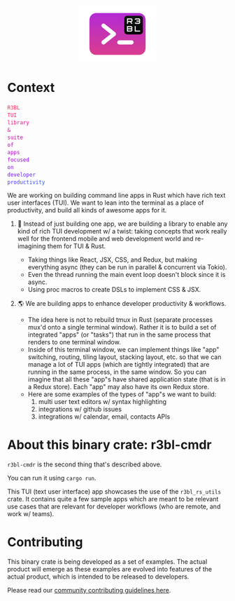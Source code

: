 <p align="center">
  <img src="r3bl-term.svg" height="128px">
</p>

# Context

<code><font color="#FD2F53">R</font><font color="#FC2C57">3</font><font color="#FB295B">B</font><font color="#FA265F">L</font><font color="#F92363">
</font><font color="#F82067">T</font><font color="#F61D6B">U</font><font color="#F51A6F">I</font><font color="#F31874">
</font><font color="#F11678">l</font><font color="#EF137C">i</font><font color="#ED1180">b</font><font color="#EB0F84">r</font><font color="#E90D89">a</font><font color="#E60B8D">r</font><font color="#E40A91">y</font><font color="#E10895">
</font><font color="#DE0799">&amp;</font><font color="#DB069E">
</font><font color="#D804A2">s</font><font color="#D503A6">u</font><font color="#D203AA">i</font><font color="#CF02AE">t</font><font color="#CB01B2">e</font><font color="#C801B6">
</font><font color="#C501B9">o</font><font color="#C101BD">f</font><font color="#BD01C1">
</font><font color="#BA01C4">a</font><font color="#B601C8">p</font><font color="#B201CB">p</font><font color="#AE02CF">s</font><font color="#AA03D2">
</font><font color="#A603D5">f</font><font color="#A204D8">o</font><font color="#9E06DB">c</font><font color="#9A07DE">u</font><font color="#9608E1">s</font><font color="#910AE3">e</font><font color="#8D0BE6">d</font><font color="#890DE8">
</font><font color="#850FEB">o</font><font color="#8111ED">n</font><font color="#7C13EF">
</font><font color="#7815F1">d</font><font color="#7418F3">e</font><font color="#701AF5">v</font><font color="#6B1DF6">e</font><font color="#6720F8">l</font><font color="#6322F9">o</font><font color="#5F25FA">p</font><font color="#5B28FB">e</font><font color="#572CFC">r</font><font color="#532FFD">
</font><font color="#4F32FD">p</font><font color="#4B36FE">r</font><font color="#4739FE">o</font><font color="#443DFE">d</font><font color="#4040FE">u</font><font color="#3C44FE">c</font><font color="#3948FE">t</font><font color="#354CFE">i</font><font color="#324FFD">v</font><font color="#2E53FD">i</font><font color="#2B57FC">t</font><font color="#285BFB">y</font></code>

We are working on building command line apps in Rust which have rich text user interfaces (TUI). We
want to lean into the terminal as a place of productivity, and build all kinds of awesome apps for
it.

1. 🔮 Instead of just building one app, we are building a library to enable any kind of rich TUI
   development w/ a twist: taking concepts that work really well for the frontend mobile and web
   development world and re-imagining them for TUI & Rust.

   - Taking things like React, JSX, CSS, and Redux, but making everything async (they can be run in
     parallel & concurrent via Tokio).
   - Even the thread running the main event loop doesn't block since it is async.
   - Using proc macros to create DSLs to implement CSS & JSX.

2. 🌎 We are building apps to enhance developer productivity & workflows.

   - The idea here is not to rebuild tmux in Rust (separate processes mux'd onto a single terminal
     window). Rather it is to build a set of integrated "apps" (or "tasks") that run in the same
     process that renders to one terminal window.
   - Inside of this terminal window, we can implement things like "app" switching, routing, tiling
     layout, stacking layout, etc. so that we can manage a lot of TUI apps (which are tightly
     integrated) that are running in the same process, in the same window. So you can imagine that
     all these "app"s have shared application state (that is in a Redux store). Each "app" may also
     have its own Redux store.
   - Here are some examples of the types of "app"s we want to build:
     1. multi user text editors w/ syntax highlighting
     2. integrations w/ github issues
     3. integrations w/ calendar, email, contacts APIs

# About this binary crate: r3bl-cmdr

`r3bl-cmdr` is the second thing that's described above.

You can run it using `cargo run`.

This TUI (text user interface) app showcases the use of the `r3bl_rs_utils` crate. It contains quite
a few sample apps which are meant to be relevant use cases that are relevant for developer workflows
(who are remote, and work w/ teams).

# Contributing

<a id="markdown-contributing" name="contributing"></a>

This binary crate is being developed as a set of examples. The actual product will emerge as these
examples are evolved into features of the actual product, which is intended to be released to
developers.

Please read our [community contributing guidelines here](./CONTRIBUTING.md).
